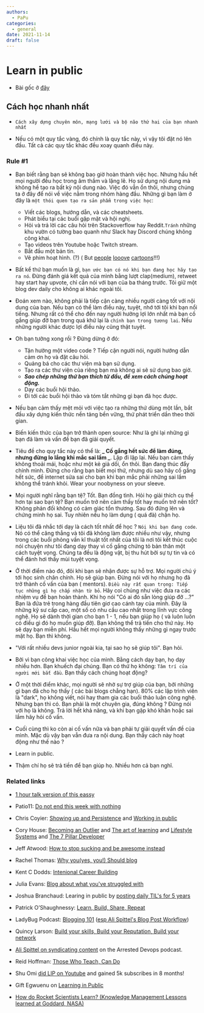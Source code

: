 ```yaml
---
authors:
  - PaPu
categories:
  - general
date: 2021-11-14
draft: false
---
```


# Learn in public

- Bài gốc ở [đây](https://www.swyx.io/learn-in-public/)

## Cách học nhanh nhất

- `Cách xây dựng chuyên môn, mạng lưới và bộ não thứ hai của bạn nhanh nhất`

- Nếu có một quy tắc vàng, đó chính là quy tắc này, vì vậy tôi đặt nó lên đầu. Tất cả các quy tắc khác đều xoay quanh điều này.

### Rule #1

- Bạn biết rằng bạn sẽ không bao giờ hoàn thành việc học. Nhưng hầu hết mọi người đều học trong âm thầm và lặng lẽ. Họ sử dụng nội dung mà không hề tạo ra bất kỳ nội dung nào. Việc đó vẫn ổn thôi, nhưng chúng ta ở đây để nói về việc nằm trong nhóm hàng đầu. Những gì bạn làm ở đây là `một thói quen tạo ra sản phẩm trong việc học`:

  - Viết các blogs, hướng dẫn, và các cheatsheets.
  - Phát biểu tại các buổi gặp mặt và hội nghị.
  - Hỏi và trả lời các câu hỏi trên Stackoverflow hay Reddit.`Tránh` những khu vườn có tường bao quanh như Slack hay Discord chúng không công khai.
  - Tạo videos trên Youtube hoặc Twitch stream.
  - Bắt đầu một bản tin.
  - Vẽ phim hoạt hình. (?) ( But [people](https://code-cartoons.com/) [looove](https://wizardzines.com/) [cartoons](https://arkwright.github.io/scaling-react-server-side-rendering.html)!!!)

- Bất kể thứ bạn muốn là gì, `bạn ước bạn có nó khi bạn đang học hãy tạo ra nó`. Đừng đánh giá kết quả của mình bằng lượt clap(medium), retweet hay start hay upvote, chỉ cần nói với bạn của ba tháng trước. Tôi giữ một blog dev daily cho không ai khác ngoài tôi.

- Đoán xem nào, không phải là tiếp cận càng nhiều người càng tốt với nội dung của bạn. Nếu bạn có thể làm điều này, tuyệt, nhớ tới tôi khi bạn nổi tiếng. Nhưng rất có thể cho đến nay người hưởng lợi lớn nhất mà bạn cố gắng giúp đỡ bạn trong quá khứ lại là `chính bạn trong tương lai`. Nếu những người khác được lợi điều này cũng thật tuyệt.

- Oh bạn tưởng xong rồi ? Đừng dừng ở đó:

  - Tận hưởng một video code ? Tiếp cận người nói, người hướng dẫn cảm ơn họ và đặt câu hỏi.
  - Quảng bá cho các thư viện mà bạn sử dụng.
  - Tạo ra các thư viện của riêng bạn mà không ai sẽ sử dụng bao giờ.
  - **_Sao chép những thứ bạn thích từ đầu, để xem cách chúng hoạt động._**
  - Dạy các buổi hội thảo.
  - Đi tới các buổi hội thảo và tóm tắt những gì bạn đã học được.

- Nếu bạn cảm thấy mệt mỏi với việc tạo ra những thứ dùng một lần, bắt đầu xây dựng kiến thức nền tảng bền vững, thứ phát triển dần theo thời gian.

- Biến kiến thức của bạn trở thành open source: Như là ghi lại những gì bạn đã làm và vấn đề bạn đã giải quyết.

- Tiêu đề cho quy tắc này có thể là: **_ Cố gắng hết sức để làm đúng, nhưng đừng lo lắng khi mắc sai lầm _**. Lặp đi lặp lại. Nếu bạn cảm thấy không thoải mái, hoặc như một kẻ giả dối, ổn thôi. Bạn đang thúc đẩy chính mình. Đừng cho rằng bạn biết mọi thứ, nhưng dù sao hãy cố gắng hết sức, để internet sửa sai cho bạn khi bạn mắc phải những sai lầm không thể tránh khỏi. Wear your noobyness on your sleeve.

- Mọi người nghĩ rằng bạn tệ? Tốt. Bạn đồng tình. Hỏi họ giải thích cụ thể hơn tại sao bạn tệ? Bạn muốn trở nên cảm thấy tốt hay muốn trở nên tốt? Không phản đối không có cảm giác tổn thương. Sau đó đứng lên và chứng minh họ sai. Tuy nhiên nếu họ làm dụng ( quá đà) chặn họ.

- Liệu tôi đã nhắc tới dạy là cách tốt nhất để học ? `Nói khi bạn đang code`. Nó có thể căng thẳng và tôi đã không làm được nhiều như vậy, nhưng trong các buổi phỏng vấn kĩ thuật tốt nhất của tôi là nơi tôi kết thúc cuộc nói chuyện như tôi đang dạy thay vì cố gắng chứng tỏ bản thân một cách tuyệt vọng. Chúng ta đều là động vật, bị thu hút bởi sự tự tin và có thể đánh hơi thấy mùi tuyệt vọng.

- Ở thời điểm nào đó, đôi khi bạn sẽ nhận được sự hỗ trợ. Mọi người chú ý tới học sinh chân chính. Họ sẽ giúp bạn. Đừng nói với họ nhưng họ đã trở thành cố vấn của bạn ( mentors). `Điều này rất quan trọng: Tiếp tục những gì họ chấp nhận từ bỏ`. Hãy coi chúng như việc đưa ra các nhiệm vụ để bạn hoàn thành. Khi họ nói "Có ai đó sẵn lòng giúp đỡ ...?" Bạn là đứa trẻ trong hàng đầu tiên giơ cao cánh tay của mình. Đây là những kỹ sư cấp cao, một số có nhu cầu cao nhất trong lĩnh vực công nghệ. Họ sẽ dành thời gian cho bạn 1 - 1, nếu bạn giúp họ ( và luôn luôn có điều gì đó họ muốn giúp đỡ). Bạn không thể trả tiền cho thứ này. Họ sẽ dạy bạn miễn phí. Hầu hết mọi người không thấy những gì ngay trước mặt họ. Bạn thì không.

- "Với rất nhiều devs junior ngoài kia, tại sao họ sẽ giúp tôi". Bạn hỏi.

- Bởi vì bạn công khai việc học của mình. Bằng cách dạy bạn, họ dạy nhiều hơn. Bạn khuếch đại chúng. Bạn có thứ họ không: `Tâm trí của người mới bắt đầu`. Bạn thấy cách chúng hoạt động?

- Ở một thời điểm khác, mọi người sẽ nhờ sự trợ giúp của bạn, bởi những gì bạn đã cho họ thấy ( các bài blogs chẳng hạn). 80% các lập trình viên là "dark", họ không viết, nói hay tham gia các buổi thảo luận công nghệ. Nhưng bạn thì có. Bạn phải là một chuyên gia, đúng không ? Đừng nói với họ là không. Trả lời hết khả năng, và khi bạn gặp khó khăn hoặc sai lầm hãy hỏi cố vấn.

- Cuối cùng thì ko còn ai cố vấn nữa và bạn phải tự giải quyết vấn đề của mình. Mặc dù vậy bạn vẫn đưa ra nội dung. Bạn thấy cách này hoạt động như thế nào ?

- Learn in public.

- Thậm chí họ sẽ trả tiền để bạn giúp họ. Nhiều hơn cả bạn nghĩ.

### Related links

- [1 hour talk version of this eassy](https://www.youtube.com/watch?v=znNxtSbuBjI)

- Patio11: [Do not end this week with nothing](https://training.kalzumeus.com/newsletters/archive/do-not-end-the-week-with-nothing)

- Chris Coyier: [Showing up and Persistence](https://chriscoyier.net/2013/10/18/mediocre-ideas-showing-up-and-persistence/) and [Working in public](https://chriscoyier.net/2012/09/23/working-in-public/)

- Cory House: [Becoming an Outlier](https://vimeo.com/97415346) and [The art of learning](https://www.bitnative.com/2013/12/14/programming-your-brain-the-art-of-learning-in-three-steps/) and [Lifestyle Systems](https://www.infoq.com/presentations/lifestyle-software-developer/) and [The 7 Pillar Developer](https://www.youtube.com/watch?v=Nks_Fb5TUjs)

- Jeff Atwood: [How to stop sucking and be awesome instead](https://blog.codinghorror.com/how-to-stop-sucking-and-be-awesome-instead/)

- Rachel Thomas: [Why you(yes, you!) Should blog](https://medium.com/@racheltho/why-you-yes-you-should-blog-7d2544ac1045)

- Kent C Dodds: [Intenional Career Building](https://kentcdodds.com/blog/intentional-career-building)

- Julia Evans: [Blog about what you've struggled with](https://jvns.ca/blog/2021/05/24/blog-about-what-you-ve-struggled-with/)

- Joshua Branchaud: Learing in public by [posting daily TIL's for 5 years](https://jvns.ca/blog/2021/05/24/blog-about-what-you-ve-struggled-with/)

- Patrick O’Shaughnessy: [Learn, Build, Share, Repeat](https://twitter.com/david_perell/status/1214559294273683456?s=20)

- LadyBug Podcast: [Blogging 101](https://www.ladybug.dev/episodes/blogging-101) ([esp Ali Spittel's Blog Post Workflow](https://www.ladybug.dev/episodes/blogging-101))

- Quincy Larson: [Build your skills, Build your Reputation, Build your network](https://twitter.com/ossia/status/1079942716480344065?s=12)

- [Ali Spittel on syndicating content](https://podcasts.google.com/feed/aHR0cHM6Ly93d3cuYXJyZXN0ZWRkZXZvcHMuY29tL2VwaXNvZGUvaW5kZXgueG1s/episode/aHR0cHM6Ly9tZWRpYS5ibHVicnJ5LmNvbS9hcnJlc3RlZGRldm9wcy9jb250ZW50LmJsdWJycnkuY29tL2FycmVzdGVkZGV2b3BzL2FycmVzdGVkLWRldm9wcy1wb2RjYXN0LWVwaXNvZGUxNDMubXAz?hl=en&ep=6) on the Arrested Devops podcast.

- Reid Hoffman: [Those Who Teach, Can Do](https://medium.com/@reidhoffman/those-who-teach-can-do-98a30e9a74ea)

- Shu Omi [did LIP on Youtube](https://www.youtube.com/watch?v=JpzTYxzcF8I) and gained 5k subscribes in 8 months!

- Gift Egwuenu on [Learning in Public](https://www.youtube.com/watch?v=8VGoj8mrMnY)

- [How do Rocket Scientists Learn? (Knowledge Management Lessons learned at Goddard, NASA)](https://www.govloop.com/community/blog/how-do-rocket-scientists-learn-aka-knowledge-management-lessons-learned-at-goddard-nasa/)

